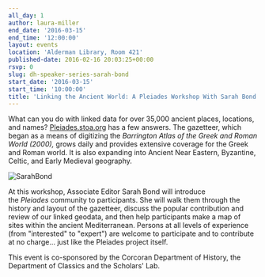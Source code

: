 ```yaml
---
all_day: 1
author: laura-miller
end_date: '2016-03-15'
end_time: '12:00:00'
layout: events
location: 'Alderman Library, Room 421'
published-date: 2016-02-16 20:03:25+00:00
rsvp: 0
slug: dh-speaker-series-sarah-bond
start_date: '2016-03-15'
start_time: '10:00:00'
title: 'Linking the Ancient World: A Pleiades Workshop With Sarah Bond'
---
```


What can you do with linked data for over 35,000 ancient places, locations, and names? [Pleiades.stoa.org](http://pleiades.stoa.org/) has a few answers. The gazetteer, which began as a means of digitizing the _Barrington Atlas of the Greek and Roman World _(2000)_,_ grows daily and provides extensive coverage for the Greek and Roman world. It is also expanding into Ancient Near Eastern, Byzantine, Celtic, and Early Medieval geography.

![SarahBond](http://scholarslab.org/wp-content/uploads/2016/02/SarahBond-225x300.jpg)

At this workshop, Associate Editor Sarah Bond will introduce the _Pleiades_ community to participants. She will walk them through the history and layout of the gazetteer, discuss the popular contribution and review of our linked geodata, and then help participants make a map of sites within the ancient Mediterranean. Persons at all levels of experience (from "interested" to "expert") are welcome to participate and to contribute at no charge… just like the Pleiades project itself.

This event is co-sponsored by the Corcoran Department of History, the Department of Classics and the Scholars' Lab.



